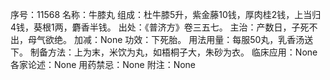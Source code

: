 序号：11568
名称：牛膝丸
组成：杜牛膝5升，紫金藤10钱，厚肉桂2钱，上当归4钱，葵根1两，麝香半钱。
出处：《普济方》卷三五七。
主治：产数日，子死不出，母气欲绝。
加减：None
功效：下死胎。
用法用量：每服50丸，乳香汤送下。
制备方法：上为末，米饮为丸，如梧桐子大，朱砂为衣。
临床应用：None
各家论述：None
用药禁忌：None
附注：None
